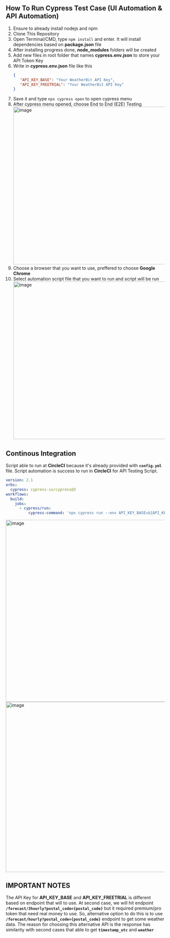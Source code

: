 ## How To Run Cypress Test Case (UI Automation & API Automation)

1. Ensure to already install nodejs and npm
2. Clone This Repository
3. Open Terminal/CMD, type `npm install` and enter. It will install dependencies based on **package.json** file
4. After installing progress done, **node_modules** folders will be created
5. Add new files in root folder that names **cypress.env.json** to store your API Token Key
6. Write in **cypress.env.json** file like this
   ```json
   {
      "API_KEY_BASE": "Your WeatherBit API Key",
      "API_KEY_FREETRIAL": "Your WeatherBit API Key"
   }
   ```
7. Save it and type `npx cypress open` to open cypress menu
8. After cypress menu opened, choose End to End (E2E) Testing
   <img width="500" alt="image" src="https://github.com/Pratama1705/AutomationTesting/assets/73006848/81284244-f3ea-4642-96bc-0af5fd070d2c">
9. Choose a browser that you want to use, preffered to choose **Google Chrome**
10. Select automation script file that you want to run and script will be run
    <img width="500" alt="image" src="https://github.com/Pratama1705/AutomationTesting/assets/73006848/0ad779d8-c03b-43bb-8ee9-6b4036e4398b">

## Continous Integration
Script able to run at **CircleCI** because it's already provided with **`config.yml`** file. Script automation is success to run in **CircleCI** for
API Testing Script.
```yml
version: 2.1
orbs:
  cypress: cypress-io/cypress@3
workflows:
  build:
    jobs:
      - cypress/run:
          cypress-command: 'npx cypress run --env API_KEY_BASE=${API_KEY_BASE},API_KEY_FREETRIAL=${API_KEY_FREETRIAL} --spec "cypress/e2e/weatherAPI.cy.js"'
```
<img width="577" alt="image" src="https://github.com/Pratama1705/AutomationTesting/assets/73006848/948dbf32-2748-47e9-b26b-10d2a1f37e4a">

<img width="540" alt="image" src="https://github.com/Pratama1705/AutomationTesting/assets/73006848/4779ea11-fd7a-4023-89b2-8d1f3e645763">

## IMPORTANT NOTES
The API Key for **API_KEY_BASE** and **API_KEY_FREETRIAL** is different based on endpoint that will to use. At second case, we will hit endpoint **`/forecast/3hourly?postal_code={postal_code}`**
but it required premium/pro token that need real money to use. So, alternative option to do this is to use **`/forecast/hourly?postal_code={postal_code}`** endpoint to get
some weather data. The reason for choosing this alternative API is the response has similarity with second cases that able to get **`timestamp_utc`** and **`weather`**
